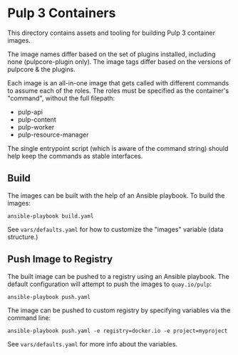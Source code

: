 # Pulp 3 Containers

This directory contains assets and tooling for building Pulp 3 container images.

The image names differ based on the set of plugins installed, including none (pulpcore-plugin only). The image tags differ based on the versions of pulpcore & the plugins.

Each image is an all-in-one image that gets called with different commands to assume each of the roles. The roles must be specified as the container's "command", without the full filepath:

* pulp-api
* pulp-content
* pulp-worker
* pulp-resource-manager

The single entrypoint script (which is aware of the command string) should help keep the commands as stable interfaces.

## Build

The images can be built with the help of an Ansible playbook. To build the images:

    ansible-playbook build.yaml

See `vars/defaults.yaml` for how to customize the "images" variable (data structure.)

## Push Image to Registry

The built image can be pushed to a registry using an Ansible playbook. The default configuration will attempt to push the images to `quay.io/pulp`:

    ansible-playbook push.yaml

The image can be pushed to custom registry by specifying variables via the command line:

    ansible-playbook push.yaml -e registry=docker.io -e project=myproject

See `vars/defaults.yaml` for more info about the variables.
